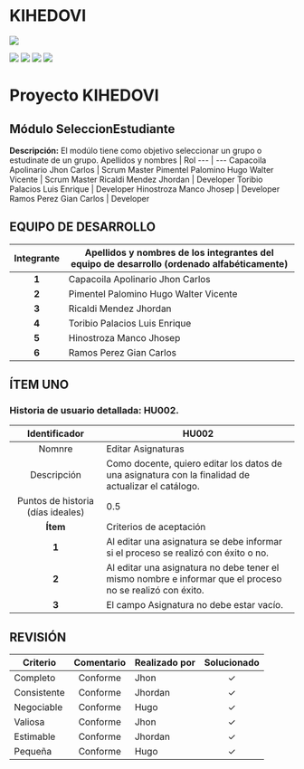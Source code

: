 # KIHEDOVI

![](https://derechoshumanos.mainel.org/wp-content/uploads/2021/11/multi-etnico-grupo-escuela-estudiantes-ninos_3446-667.jpg)

![](https://img.shields.io/badge/Python-100%20%25-green)
![](https://img.shields.io/badge/release-1.0-blue)
![](https://img.shields.io/badge/Licence-Mit-yellow)
![](https://img.shields.io/badge/Development-Finish-red)


# Proyecto KIHEDOVI
## Módulo SeleccionEstudiante
**Descripción:**
El modúlo tiene como objetivo seleccionar un grupo o estudinate de un grupo.
Apellidos y nombres | Rol
--- | ---
Capacoila Apolinario Jhon Carlos | Scrum Master
Pimentel Palomino Hugo Walter Vicente | Scrum Master
Ricaldi Mendez Jhordan | Developer
Toribio Palacios Luis Enrique | Developer
Hinostroza Manco Jhosep | Developer
Ramos Perez Gian Carlos | Developer
## EQUIPO DE DESARROLLO
Integrante | Apellidos y nombres de los integrantes del equipo de desarrollo (ordenado alfabéticamente)
:---: | ---
**1** | Capacoila Apolinario Jhon Carlos
**2** | Pimentel Palomino Hugo Walter Vicente
**3** | Ricaldi Mendez Jhordan
**4** | Toribio Palacios Luis Enrique
**5** | Hinostroza Manco Jhosep 
**6** | Ramos Perez Gian Carlos
## ÍTEM UNO
### Historia de usuario detallada: HU002.
Identificador | HU002
:---: | ---
Nomnre | Editar Asignaturas
Descripción |	Como docente, quiero editar los datos de una asignatura con la finalidad de actualizar el catálogo.
Puntos de historia (días ideales) | 0.5
**Ítem** | Criterios de aceptación	
**1** | Al editar una asignatura se debe informar si el proceso se realizó con éxito o no.
**2** |	Al editar una asignatura no debe tener el mismo nombre e informar que el proceso no se realizó con éxito.
**3** | El campo Asignatura no debe estar vacío.
## REVISIÓN
Criterio | Comentario | Realizado por | Solucionado
--- | :---: | --- | :---:
Completo | Conforme | Jhon | &#10003;
Consistente | Conforme | Jhordan | &#10003;
Negociable | Conforme | Hugo | &#10003;
Valiosa | Conforme | Jhon | &#10003;
Estimable | Conforme | Jhordan | &#10003;
Pequeña | Conforme | Hugo | &#10003;

